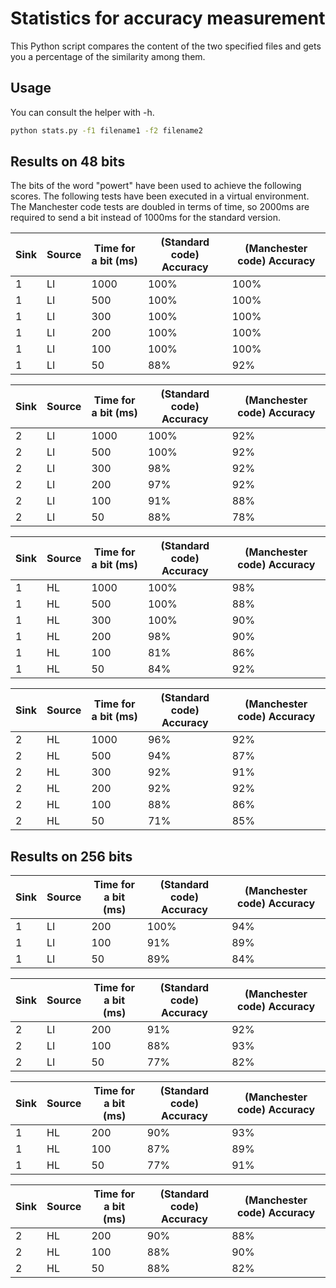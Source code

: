 # Statistics for accuracy measurement

This Python script compares the content of the two specified files and gets you a percentage of the similarity among them.

## Usage

You can consult the helper with -h. 
```bash
python stats.py -f1 filename1 -f2 filename2
```

## Results on 48 bits

The bits of the word "powert" have been used to achieve the following scores.
The following tests have been executed in a virtual environment. The Manchester code tests are doubled in terms of time, so 2000ms are required to send a bit instead of 1000ms for the standard version.

|Sink|Source|Time for a bit (ms)|(Standard code) Accuracy|(Manchester code) Accuracy|
|--|--|--|--|--|
|1|LI|1000|100%|100%|
|1|LI|500|100%|100%|
|1|LI|300|100%|100%|
|1|LI|200|100%|100%|
|1|LI|100|100%|100%|
|1|LI|50|88%|92%|

|Sink|Source|Time for a bit (ms)|(Standard code) Accuracy|(Manchester code) Accuracy|
|--|--|--|--|--|
|2|LI|1000|100%|92%|
|2|LI|500|100%|92%|
|2|LI|300|98%|92%|
|2|LI|200|97%|92%|
|2|LI|100|91%|88%|
|2|LI|50|88%|78%|

|Sink|Source|Time for a bit (ms)|(Standard code) Accuracy|(Manchester code) Accuracy|
|--|--|--|--|--|
|1|HL|1000|100%|98%|
|1|HL|500|100%|88%|
|1|HL|300|100%|90%|
|1|HL|200|98%|90%|
|1|HL|100|81%|86%|
|1|HL|50|84%|92%|

|Sink|Source|Time for a bit (ms)|(Standard code) Accuracy|(Manchester code) Accuracy|
|--|--|--|--|--|
|2|HL|1000|96%|92%|
|2|HL|500|94%|87%|
|2|HL|300|92%|91%|
|2|HL|200|92%|92%|
|2|HL|100|88%|86%|
|2|HL|50|71%|85%|

## Results on 256 bits

|Sink|Source|Time for a bit (ms)|(Standard code) Accuracy|(Manchester code) Accuracy|
|--|--|--|--|--|
|1|LI|200|100%|94%|
|1|LI|100|91%|89%|
|1|LI|50|89%|84%|

|Sink|Source|Time for a bit (ms)|(Standard code) Accuracy|(Manchester code) Accuracy|
|--|--|--|--|--|
|2|LI|200|91%|92%|
|2|LI|100|88%|93%|
|2|LI|50|77%|82%|

|Sink|Source|Time for a bit (ms)|(Standard code) Accuracy|(Manchester code) Accuracy|
|--|--|--|--|--|
|1|HL|200|90%|93%|
|1|HL|100|87%|89%|
|1|HL|50|77%|91%|

|Sink|Source|Time for a bit (ms)|(Standard code) Accuracy|(Manchester code) Accuracy|
|--|--|--|--|--|
|2|HL|200|90%|88%|
|2|HL|100|88%|90%|
|2|HL|50|88%|82%|